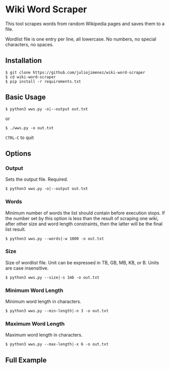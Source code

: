 # Wiki Word Scraper

This tool scrapes words from random Wikipedia pages and saves them to a file.

Wordlist file is one entry per line, all lowercase. No numbers, no special characters, no spaces.

## Installation

```shell
$ git clone https://github.com/juliojimenez/wiki-word-scraper
$ cd wiki-word-scraper
$ pip install -r requirements.txt
```

## Basic Usage

```shell
$ python3 wws.py -o|--output out.txt
```

or 

```shell
$ ./wws.py -o out.txt
```

`CTRL-C` to quit

## Options

### Output

Sets the output file. Required.

```shell
$ python3 wws.py -o|--output out.txt
```

### Words

Minimum number of words the list should contain before execution stops. If the number set by this option is less than the result of scraping one wiki, after other size and word length constraints, then the latter will be the final list result.

```shell
$ python3 wws.py --words|-w 1000 -o out.txt
```

### Size

Size of wordlist file. Unit can be expressed in TB, GB, MB, KB, or B. Units are case insensitive.

```shell
$ python3 wws.py --size|-s 1mb -o out.txt
```

### Minimum Word Length

Minimum word length in characters.

```shell
$ python3 wws.py --min-length|-n 3 -o out.txt
```

### Maximum Word Length

Maximum word length in characters.

```shell
$ python3 wws.py --max-length|-x 6 -o out.txt
```

## Full Example

